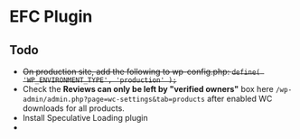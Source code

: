 # EFC Plugin

## Todo
- ~~On production site, add the following to wp-config.php: `define( 'WP_ENVIRONMENT_TYPE', 'production' );`~~
- Check the **Reviews can only be left by "verified owners"** box here `/wp-admin/admin.php?page=wc-settings&tab=products` after enabled WC downloads for all products.
- Install Speculative Loading plugin
- 